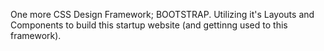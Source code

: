 One more CSS Design Framework; BOOTSTRAP. 
Utilizing it's Layouts and Components to build this startup website (and gettinng used to this framework).